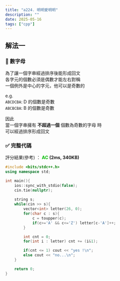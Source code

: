 ```yaml
---
title: "a224. 明明愛明明"
description: ""
date: 2025-05-16
tags: ["cpp"]
---
```


## 解法一

### 🔹 數字母

為了讓一個字串經過排序後能形成回文<br>
各字元的個數必須是偶數才能左右對稱<br>
一個例外是中心的字元，他可以是奇數的

e.g.<br>
`ABCDCBA`: D 的個數是奇數<br>
`ABCBCBA`: B 的個數是奇數

因此<br>
當一個字串擁有 **不超過一個** 個數為奇數的字母 時<br>
可以經過排序形成回文

### ✅ 完整代碼

評分結果(參考) ： **<font color="#00bb00">AC</font> (2ms, 340KB)**

```cpp
#include <bits/stdc++.h>
using namespace std;

int main(){
    ios::sync_with_stdio(false);
    cin.tie(nullptr);
    
    string s;
    while(cin >> s){
        vector<int> letter(26, 0);
        for(char c : s){
            c = toupper(c);
            if(c>='A' && c<='Z') letter[c-'A']++;
        }

        int cnt = 0;
        for(int i : letter) cnt += (i&1);

        if(cnt <= 1) cout << "yes !\n";
        else cout << "no...\n";
    }

    return 0;
}
```
